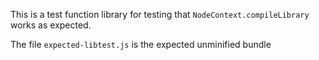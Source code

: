 This is a test function library for testing that `NodeContext.compileLibrary` works as expected.

The file `expected-libtest.js` is the expected unminified bundle

